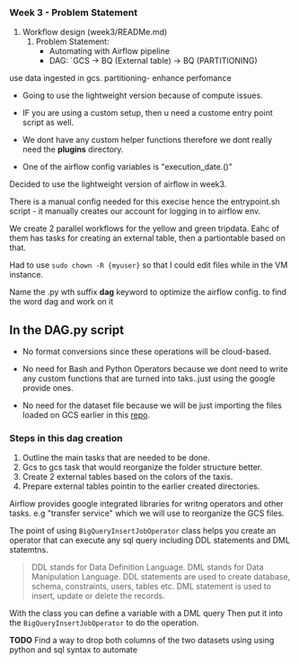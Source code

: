 ### Week 3 - Problem Statement
1. Workflow design (week3/READMe.md)
    1. Problem Statement:
        * Automating with Airflow pipeline
        * DAG: `GCS -> BQ (External table) -> BQ (PARTITIONING)

 use data ingested in gcs. 
 partitioning- enhance perfomance
 * Going to use the lightweight version because of compute issues. 

* IF you are using a custom setup, then u need a custome entry point script as well.

* We dont have any custom helper functions therefore we dont really need the **plugins** directory.

* One of the airflow config variables is "execution_date.()"

Decided to use the lightweight version of airflow in week3.

There is a manual config needed for this execise hence the entrypoint.sh script - it manually creates our account for logging in to airflow env.

We create 2 parallel workflows for the yellow and green tripdata. Eahc of them has tasks for creating an external table, then a partiontable based on that.


Had to use `sudo chown -R {myuser}` so that I could edit files while in the VM instance.

Name the .py wth  suffix **dag** keyword to optimize the airflow config. to find the word dag and work on it


## In the DAG.py  script
- No format conversions since these operations will be cloud-based.

- No need for Bash and Python Operators because we dont need to write any custom  functions that are turned into taks..just using the google provide ones.

- No need for the dataset file because we will be just importing the files loaded on GCS earlier in this [repo](https://github.com/LeviScoffie/DAG-creation).



### Steps in this dag creation 

1. Outline the main tasks that are needed to be done.
2. Gcs to gcs task that would reorganize the folder structure better.
3. Create 2 external tables based on the colors of the taxis.
4.  Prepare external tables pointin to the earlier created directories.


Airflow provides google integrated libraries for writng operators and other tasks. e.g "transfer service" which we will use to reorganize the GCS files.


The point of using `BigQueryInsertJobOperator` class helps you create an operator that can execute any sql query including DDL statements and DML statemtns.

> DDL stands for Data Definition Language. DML stands for Data Manipulation Language. DDL statements are used to create database, schema, constraints, users, tables etc. DML statement is used to insert, update or delete the records.

With the class you can define a variable with a DML query Then put it into the `BigQueryInsertJobOperator` to do the operation.


**TODO** Find a way to drop both columns of the two datasets using using python and sql syntax to automate 
